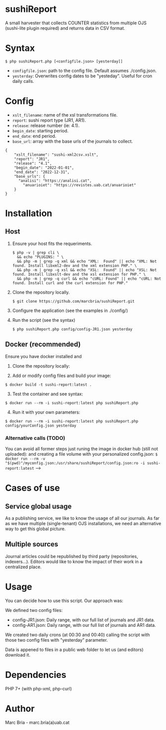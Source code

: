 # sushiReport
A small harvester that collects COUNTER statistics from multiple OJS (sushi-lite plugin required) and returns data in CSV format.

# Syntax
```
$ php sushiReport.php [<configfile.json> [yesterday]]
```

- ```configfile.json```: path to the config file. Default assumes ./config.json.
- ```yesterday```: Overwrites config dates to be "yesteday". Useful for cron daily calls.


# Config 

- ```xslt_filename```: name of the xsl transformations file.
- ```report```: sushi report type (JR1, AR1).
- ```release```: release number (ie: 4.1).
- ```begin_date```: starting period.
- ```end_date```: end period.
- ```base_url```: array with the base urls of the journals to collect.

```
{
    "xslt_filename": "sushi-xml2csv.xslt",
    "report": "JR1",
    "release": "4.1",
    "begin_date": "2022-01-01",
    "end_date": "2022-12-31",
    "base_urls": {
      "analisi": "https://analisi.cat",
	    "anuarioiet": "https://revistes.uab.cat/anuarioiet"
    }
}
```

# Installation

## Host 

1. Ensure your host fits the requeriments.

   ```
   $ php -v | grep cli \
     && echo "PLUGINS: " \
     && php -m | grep -q xml && echo "XML:  Found" || echo "XML: Not found. Install libxml2-dev and the xml extension PHP." \
     && php -m | grep -q xsl && echo "XSL:  Found" || echo "XSL: Not found. Install libxslt-dev and the xsl extension for PHP." \
     && php -m | grep -q curl && echo "cURL: Found" || echo "cURL: Not found. Install curl and the curl extension for PHP." 
   ```

2. Clone the repository locally.
   ```
   $ git clone https://github.com/marcbria/sushiReport.git
   ```

3. Configure the application (see the examples in ./config/)

4. Run the script (see the syntax)
   ```
   $ php sushiReport.php config/config-JR1.json yesterday
   ```


## Docker (recommended)

Ensure you have docker installed and 

1. Clone the repository locally:

2. Add or modify config files and build your image:

```$ docker build -t sushi-report:latest .```

3. Test the container and see syntax:

```$ docker run --rm -i sushi-report:latest php sushiReport.php```

4. Run it with your own parameters:

```$ docker run --rm -i sushi-report:latest php sushiReport.php config/yourConfig.json yesterday```

### Alternative calls (TODO)

You can avoid all former steps just runing the image in docker hub (still not uploaded):
and creating a file volume with your personalized config.json:
```$ docker run --rm -v "$(pwd)"/myconfig.json:/usr/share/sushiReport/config.json:ro -i sushi-report:latest``` -->


# Cases of use

## Service global usage

As a publishing service, we like to know the usage of all our journals. 
As far as we have multiple (single-tenant) OJS installations, we need
an alternative way to get this global picture.

## Multiple sources

Journal articles could be republished by third party (repositories, indexers...).
Editors would like to know the impact of their work in a centralized place.


# Usage

You can decide how to use this script. Our approach was:

We defined two config files:
- config-JR1.json: Daily range, with our full list of journals and JR1 data.
- config-AR1.json: Daily range, with our full list of journals and AR1 data.

We created two daily crons (at 00:30 and 00:40) calling the script with those
two config files with "yesterday" parameter.

Data is appened to files in a public web folder to let us (and editors) download it.


# Dependencies
PHP 7+ (with php-xml, php-curl)


# Author
Marc Bria - marc.bria(a)uab.cat
